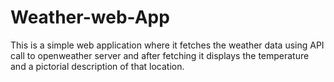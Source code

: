 # Weather-web-App

This is a simple web application where it fetches the weather data using API call to openweather server and after fetching it displays the temperature and a pictorial description of that location.
